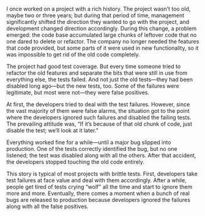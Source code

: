 I once worked on a project with a rich history. The project wasn’t too old, maybe two or three years; but during that period of time, management significantly shifted the direction they wanted to go with the project, and development changed direction accordingly. During this change, a problem emerged: the code base accumulated large chunks of leftover code that no one dared to delete or refactor. The company no longer needed the features that code provided, but some parts of it were used in new functionality, so it was impossible to get rid of the old code completely.

The project had good test coverage. But every time someone tried to refactor the old features and separate the bits that were still in use from everything else, the tests failed. And not just the old tests—they had been disabled long ago—but the new tests, too. Some of the failures were legitimate, but most were not—they were false positives.

At first, the developers tried to deal with the test failures. However, since the vast majority of them were false alarms, the situation got to the point where the developers ignored such failures and disabled the failing tests. The prevailing attitude was, “If it’s because of that old chunk of code, just disable the test; we’ll look at it later.”

Everything worked fine for a while—until a major bug slipped into production. One of the tests correctly identified the bug, but no one listened; the test was disabled along with all the others. After that accident, the developers stopped touching the old code entirely.

This story is typical of most projects with brittle tests. First, developers take test failures at face value and deal with them accordingly. After a while, people get tired of tests crying “wolf” all the time and start to ignore them more and more. Eventually, there comes a moment when a bunch of real bugs are released to production because developers ignored the failures along with all the false positives.